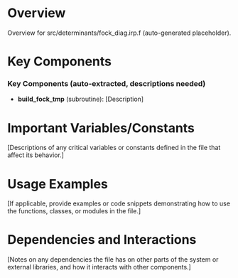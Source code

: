# Overview

Overview for src/determinants/fock_diag.irp.f (auto-generated placeholder).

# Key Components

### Key Components (auto-extracted, descriptions needed)
- **build_fock_tmp** (subroutine): [Description]

# Important Variables/Constants

[Descriptions of any critical variables or constants defined in the file that affect its behavior.]

# Usage Examples

[If applicable, provide examples or code snippets demonstrating how to use the functions, classes, or modules in the file.]

# Dependencies and Interactions

[Notes on any dependencies the file has on other parts of the system or external libraries, and how it interacts with other components.]
